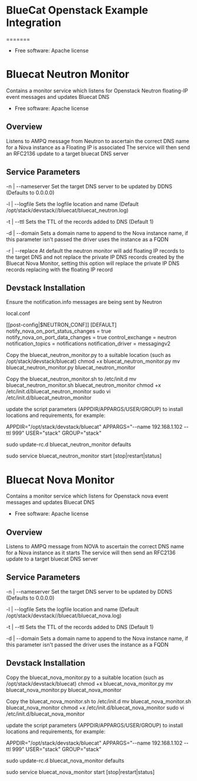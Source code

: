 
# BlueCat Openstack Example Integration
=======


* Free software: Apache license

Bluecat Neutron Monitor
=======================

Contains a monitor service which listens for Openstack Neutron floating-IP event messages and updates Bluecat DNS

* Free software: Apache license

Overview
--------

Listens to AMPQ message from Neutron to ascertain the correct DNS name for a Nova instance as a Floating IP is associated
The service will then send an RFC2136 update to a target bluecat DNS server

Service Parameters
------------------

-n | --nameserver 
Set the target DNS server to be updated by DDNS (Defaults to 0.0.0.0)

-l | --logfile
Sets the logfile location and name (Default /opt/stack/devstack//bluecat/bluecat_neutron.log)

-t | --ttl
Sets the TTL of the records added to DNS (Default 1)

-d | --domain
Sets a domain name to append to the Nova instance name, if this parameter isn't passed the driver uses the instance as a FQDN

-r | --replace
At default the neutron monitor will add floating IP records to the target DNS and not replace the private IP DNS records created 
by the Bluecat Nova Monitor, setting this option will replace the private IP DNS records replacing with the floating IP record


Devstack Installation
---------------------

Ensure the notification.info messages are being sent by Neutron

local.conf

[[post-config|$NEUTRON_CONF]]
[DEFAULT]
notify_nova_on_port_status_changes = true
notify_nova_on_port_data_changes = true
control_exchange = neutron
notification_topics = notifications
notification_driver = messagingv2

Copy the bluecat_neutron_monitor.py to a suitable location (such as /opt/stack/devstack/bluecat)
chmod +x bluecat_neutron_monitor.py
mv bluecat_neutron_monitor.py bluecat_neutron_monitor

Copy the bluecat_neutron_monitor.sh to /etc/init.d
mv bluecat_neutron_monitor.sh bluecat_neutron_monitor
chmod +x /etc/init.d/bluecat_neutron_monitor
sudo vi /etc/init.d/bluecat_neutron_monitor

update the script parameters (APPDIR/APPARGS/USER/GROUP) to install locations and requirements, for example:

APPDIR="/opt/stack/devstack/bluecat"
APPARGS="--name 192.168.1.102 --ttl 999" 
USER="stack"
GROUP="stack"

sudo update-rc.d bluecat_neutron_monitor defaults

sudo service bluecat_neutron_monitor start [stop|restart|status]


Bluecat Nova Monitor
===============================

Contains a monitor service which listens for Openstack nova event messages and updates Bluecat DNS

* Free software: Apache license

Overview
--------

Listens to AMPQ message from NOVA to ascertain the correct DNS name for a Nova instance as it starts
The service will then send an RFC2136 update to a target bluecat DNS server

Service Parameters
------------------

-n | --nameserver 
Set the target DNS server to be updated by DDNS (Defaults to 0.0.0.0)

-l | --logfile
Sets the logfile location and name (Default /opt/stack/devstack//bluecat/bluecat_nova.log)

-t | --ttl
Sets the TTL of the records added to DNS (Default 1)

-d | --domain
Sets a domain name to append to the Nova instance name, if this parameter isn't passed the driver uses the instance as a FQDN


Devstack Installation
---------------------

Copy the bluecat_nova_monitor.py to a suitable location (such as /opt/stack/devstack/bluecat)
chmod +x bluecat_nova_monitor.py
mv bluecat_nova_monitor.py bluecat_nova_monitor

Copy the bluecat_nova_monitor.sh to /etc/init.d
mv bluecat_nova_monitor.sh bluecat_nova_monitor
chmod +x /etc/init.d/bluecat_nova_monitor
sudo vi /etc/init.d/bluecat_nova_monitor

update the script parameters (APPDIR/APPARGS/USER/GROUP) to install locations and requirements, for example:

APPDIR="/opt/stack/devstack/bluecat"
APPARGS="--name 192.168.1.102 --ttl 999" 
USER="stack"
GROUP="stack"

sudo update-rc.d bluecat_nova_monitor defaults

sudo service bluecat_nova_monitor start [stop|restart|status]


